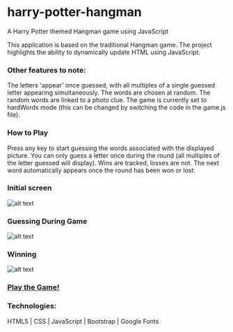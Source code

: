 # harry-potter-hangman
A Harry Potter themed Hangman game using JavaScript

This application is based on the traditional Hangman game. The project highlights the ability to dynamically update HTML using JavaScript.

### Other features to note:
  The letters 'appear' once guessed, with all multiples of a single guessed letter appearing simultaneously.
  The words are chosen at random.
  The random words are linked to a photo clue.
  The game is currently set to hardWords mode (this can be changed by switching the code in the game.js file).

### How to Play
Press any key to start guessing the words associated with the displayed picture.
You can only guess a letter once during the round (all multiples of the letter guessed will display).
Wins are tracked, losses are not.
The next word automatically appears once the round has been won or lost.

### Initial screen
![alt text](/assets/images/harry-potter-hangman-1)

### Guessing During Game
![alt text](/assets/images/harry-potter-hangman-3)

### Winning
![alt text](/assets/images/harry-potter-hangman-2)

### [Play the Game!](https//risaco.github.io/harry-potter-hangman)

### Technologies:
HTML5 | CSS | JavaScript | Bootstrap | Google Fonts

